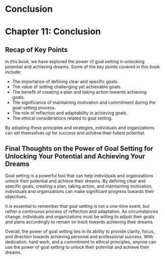 # Conclusion

Chapter 11: Conclusion
======================

Recap of Key Points
-------------------

In this book, we have explored the power of goal setting in unlocking potential and achieving dreams. Some of the key points covered in this book include:

* The importance of defining clear and specific goals.
* The value of setting challenging yet achievable goals.
* The benefit of creating a plan and taking action towards achieving goals.
* The significance of maintaining motivation and commitment during the goal-setting process.
* The role of reflection and adaptability in achieving goals.
* The ethical considerations related to goal setting.

By adopting these principles and strategies, individuals and organizations can set themselves up for success and achieve their fullest potential.

Final Thoughts on the Power of Goal Setting for Unlocking Your Potential and Achieving Your Dreams
--------------------------------------------------------------------------------------------------

Goal setting is a powerful tool that can help individuals and organizations unlock their potential and achieve their dreams. By defining clear and specific goals, creating a plan, taking action, and maintaining motivation, individuals and organizations can make significant progress towards their objectives.

It is essential to remember that goal setting is not a one-time event, but rather a continuous process of reflection and adaptation. As circumstances change, individuals and organizations must be willing to adjust their goals and plans accordingly to remain on track towards achieving their dreams.

Overall, the power of goal setting lies in its ability to provide clarity, focus, and direction towards achieving personal and professional success. With dedication, hard work, and a commitment to ethical principles, anyone can use the power of goal setting to unlock their potential and achieve their dreams.